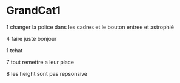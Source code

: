# GrandCat1

1 changer la police dans les cadres et le bouton entree et astrophié


4 faire juste bonjour

1 tchat




7 tout remettre a leur place

8 les height sont pas repsonsive

